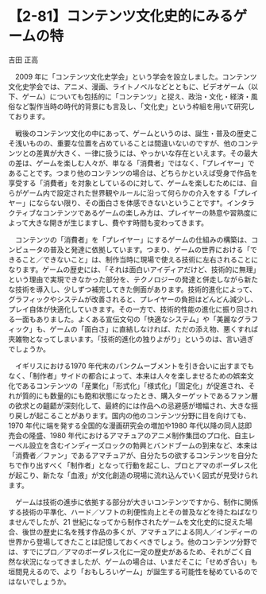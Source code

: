 # 【2-81】コンテンツ文化史的にみるゲームの特

<div class="author">吉田 正高</div>

　2009 年に「コンテンツ文化史学会」という学会を設立しました。コンテンツ文化史学会では、アニメ、漫画、ライトノベルなどとともに、ビデオゲーム（以下、ゲーム）についても包括的に「コンテンツ」と捉え、政治・文化・経済・風俗など製作当時の時代的背景にも言及し、「文化史」という枠組を用いて研究しております。

　戦後のコンテンツ文化の中にあって、ゲームというのは、誕生・普及の歴史こそ浅いものの、重要な位置を占めていることは間違いないのですが、他のコンテンツとの差異が大きく、一律に扱うには、やっかいな存在といえます。その最大の差は、ゲームを楽しむ人々が、単なる「消費者」ではなく、「プレイヤー」であることです。つまり他のコンテンツの場合は、どちらかといえば受身で作品を享受する「消費者」を対象としているのに対して、ゲームを楽しむためには、自らがゲーム内で設定された世界観やルールに沿って何らかの介入をする「プレイヤー」にならない限り、その面白さを体感できないということです†。インタラクティブなコンテンツであるゲームの楽しみ方は、プレイヤーの熱意や習熟度によって大きな開きが生じますし、費やす時間も変わってきます。

　コンテンツの「消費者」を「プレイヤー」にするゲームの仕組みの構築は、コンピュータの普及と発達に依拠しています。つまり、ゲームの世界における「できること／できないこと」は、制作当時に現場で使える技術に左右されることになります。ゲームの歴史には、「それは面白いアイディアだけど、技術的に無理」という理由で実現できなかった部分を、テクノロジーの発達と併走しながら新たな技術を導入し、少しずつ補完してきた側面があります。技術的進化によって、グラフィックやシステムが改善されると、プレイヤーの負担はどんどん減少し、プレイ自体が快適化していきます。その一方で、技術的性能の進化に振り回される一面もありました。よくある宣伝文句の「快適なシステム」や「美麗なグラフィック」も、ゲームの「面白さ」に直結しなければ、ただの添え物、悪くすれば夾雑物となってしまいます。「技術的進化の独りよがり」というのは、言い過ぎでしょうか。

　イギリスにおける1970 年代末のパンクムーブメントを引き合いに出すまでもなく、「制作者」サイドの都合によって、本来は人々を楽しませるための娯楽文化であるコンテンツの「産業化」「形式化」「様式化」「固定化」が促進され、それが質的にも数量的にも飽和状態になったとき、購入ターゲットであるファン層の欲求との齟齬が深刻化して、最終的には作品への忌避感が増幅され、大きな揺り戻しが起こることがあります。国内の他のコンテンツ分野に目を向けても、1970 年代に端を発する全国的な漫画研究会の増加や1980 年代以降の同人誌即売会の隆盛、1980 年代におけるアマチュアのアニメ制作集団のプロ化、自主レーベル設立を含むインディーズロックの勃興とバンドブームの到来など、本来は「消費者／ファン」であるアマチュアが、自分たちの欲するコンテンツを自分たちで作り出すべく「制作者」となって行動を起こし、プロとアマのボーダレス化が起こり、新たな「血液」が文化創造の現場に流れ込んでいく図式が見受けられます。

　ゲームは技術の進歩に依拠する部分が大きいコンテンツですから、制作に関係する技術の平準化、ハード／ソフトの利便性向上とその普及などを待たねばなりませんでしたが、21 世紀になってから制作されたゲームを文化史的に捉えた場合、後世の歴史に名を残す作品の多くが、アマチュアによる同人／インディーの世界から登場してきたことは記憶しておくべきでしょう。他のコンテンツ分野では、すでにプロ／アマのボーダレス化に一定の歴史があるため、それがごく自然な状況になってきましたが、ゲームの場合は、いまだそこに「せめぎ合い」も垣間見えるので、より「おもしろいゲーム」が誕生する可能性を秘めているのではないでしょうか。
